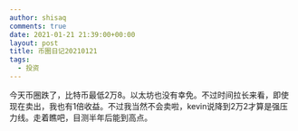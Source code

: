 ```yaml
---
author: shisaq
comments: true
date: 2021-01-21 21:39:00+00:00
layout: post
title: 币圈日记20210121
tags:
  - 投资
---
```


今天币圈跌了，比特币最低2万8。以太坊也没有幸免。不过时间拉长来看，即使现在卖出，我也有1倍收益。不过我当然不会卖啦，kevin说降到2万2才算是强压力线。走着瞧吧，目测半年后能到高点。